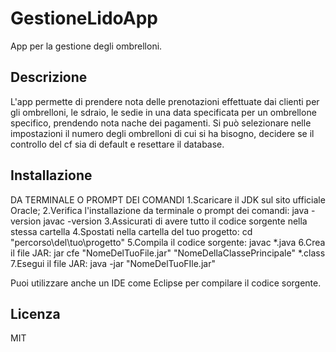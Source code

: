 # GestioneLidoApp

App per la gestione degli ombrelloni.

## Descrizione

L'app permette di prendere nota delle prenotazioni effettuate dai clienti per gli ombrelloni, le sdraio, le sedie
in una data specificata per un ombrellone specifico, prendendo nota nache dei pagamenti.
Si può selezionare nelle impostazioni il numero degli ombrelloni di cui si ha bisogno, 
decidere se il controllo del cf sia di default e resettare il database.

## Installazione

DA TERMINALE O PROMPT DEI COMANDI
1.Scaricare il JDK sul sito ufficiale Oracle;
2.Verifica l'installazione da terminale o prompt dei comandi:
  java -version
  javac -version
3.Assicurati di avere tutto il codice sorgente nella stessa cartella
4.Spostati nella cartella del tuo progetto:
  cd "percorso\del\tuo\progetto"
5.Compila il codice sorgente:
  javac *.java
6.Crea il file JAR:
  jar cfe "NomeDelTuoFile.jar" "NomeDellaClassePrincipale" *.class
7.Esegui il file JAR:
  java -jar "NomeDelTuoFIle.jar"
  
 Puoi utilizzare anche un IDE come Eclipse per compilare il codice sorgente.

## Licenza

MIT

